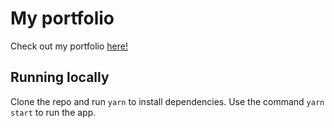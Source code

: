 # My portfolio

Check out my portfolio [here!](https://www.melissarose.me.uk)

## Running locally

Clone the repo and run `yarn` to install dependencies. Use the command `yarn start` to run the app.